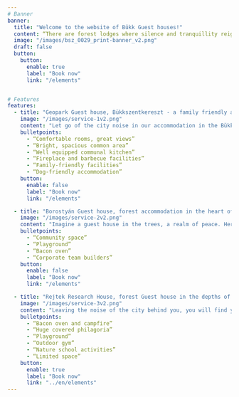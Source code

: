 ```yaml
---
# Banner
banner:
  title: "Welcome to the website of Bükk Guest houses!"
  content: “There are forest lodges where silence and tranquillity reign,  birdsong is the morning wake-up call and the starry sky shows the most beautiful backdrop for romantic evenings.”
  image: "/images/bsz_0029_print-banner_v2.png"
  draft: false
  button:
    button:
      enable: true
      label: "Book now"
      link: "/elements"


# Features
features:
  - title: "Geopark Guest house, Bükkszentkereszt - a family friendly accomodation by essence"
    image: "/images/service-1v2.png"
    content: "Let go of the city noise in our accommodation in the Bükk and discover the magical world hidden in the heart of the Bükk! Our Geopark Guest house in Bükkszentkereszt is the ideal choice for families with children and groups of friends who want to immerse themselves in the silence of nature and enjoy unforgettable experiences."
    bulletpoints:
      - “Comfortable rooms, great views”
      - “Bright, spacious common area”
      - “Well equipped communal kitchen”
      - “Fireplace and barbecue facilities”
      - “Family-friendly facilities”
      - “Dog-friendly accommodation”
    button:
      enable: false
      label: "Book now"
      link: "/elements"

  - title: "Borostyán Guest house, forest accommodation in the heart of the Bükk - where romance and nature intertwine"
    image: "/images/service-2v2.png"
    content: "Imagine a guest house in the trees, a realm of peace. Here, the dawn is greeted by the joyful chorus of songbirds, the glowing sky provides the most beautiful backdrop for the intimate hours after dusk, creating unforgettable moments of intimacy. At the Amber Guest house, you are in the wonderful surroundings of Répáshuta, where the unparalleled beauty of the Bükk Mountains and the harmony of hospitality will make your stay an unforgettable experience."
    bulletpoints:
      - “Community space”
      - “Playground”
      - “Bacon oven”
      - “Corporate team builders”
    button:
      enable: false
      label: "Book now"
      link: "/elements"

  - title: "Rejtek Research House, forest Guest house in the depths of the Bükk - community accommodation for a group of like-minded people, be it a class trips or team building"
    image: "/images/service-3v2.png"
    content: "Leaving the noise of the city behind you, you will find yourself in a quiet forest clearing with us. Here, the chirping of the birds and the rustling of the trees are nature's music, and the fresh air cleanses your body and soul."
    bulletpoints:
      - “Bacon oven and campfire”
      - “Huge covered philagoria”
      - “Playground”
      - “Outdoor gym”
      - “Nature school activities”
      - “Limited space”
    button:
      enable: true
      label: "Book now"
      link: "../en/elements"
---
```


